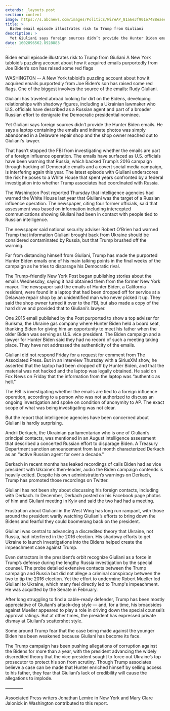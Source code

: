 ```yaml
--- 
extends: _layouts.post 
section: content 
image: https://s.abcnews.com/images/Politics/WireAP_81a6e3f901e7488eaee749a16487c867_16x9_992.jpg 
title: > 
  Biden email episode illustrates risk to Trump from Giuliani 
description: > 
  Yet Giuliani says foreign sources didn’t provide the Hunter Biden emails.The Biden campaign and a lawyer for Hunter Biden said they had no record of such a meeting taking place.Derkach in recent months has leaked recordings of calls Biden had as vice president with Ukraine’s then-leader, audio the Biden campaign contends is heavily edited.The probe detailed extensive contacts between the Trump campaign and Russia but did not allege a criminal conspiracy between the two to tip the 2016 election.Some around Trump fear that the case being made against the younger Biden has been weakened because Giuliani has become its face. 
date: 1602896562.8928883 
--- 
```

Biden email episode illustrates risk to Trump from Giuliani A New York tabloid’s puzzling account about how it acquired emails purportedly from Joe Biden’s son has raised some red flags

WASHINGTON -- A New York tabloid’s puzzling account about how it acquired emails purportedly from Joe Biden’s son has raised some red flags. One of the biggest involves the source of the emails: Rudy Giuliani.

Giuliani has traveled abroad looking for dirt on the Bidens, developing relationships with shadowy figures, including a Ukrainian lawmaker who U.S. officials have described as a Russian agent and part of a broader Russian effort to denigrate the Democratic presidential nominee.

Yet Giuliani says foreign sources didn’t provide the Hunter Biden emails. He says a laptop containing the emails and intimate photos was simply abandoned in a Delaware repair shop and the shop owner reached out to Giuliani's lawyer.

That hasn’t stopped the FBI from investigating whether the emails are part of a foreign influence operation. The emails have surfaced as U.S. officials have been warning that Russia, which backed Trump’s 2016 campaign through hacking of Democratic emails and a covert social media campaign, is interfering again this year. The latest episode with Giuliani underscores the risk he poses to a White House that spent years confronted by a federal investigation into whether Trump associates had coordinated with Russia.

The Washington Post reported Thursday that intelligence agencies had warned the White House last year that Giuliani was the target of a Russian influence operation. The newspaper, citing four former officials, said that assessment was based on information including intercepted communications showing Giuliani had been in contact with people tied to Russian intelligence.

The newspaper said national security adviser Robert O’Brien had warned Trump that information Giuliani brought back from Ukraine should be considered contaminated by Russia, but that Trump brushed off the warning.

Far from distancing himself from Giuliani, Trump has made the purported Hunter Biden emails one of his main talking points in the final weeks of the campaign as he tries to disparage his Democratic rival.

The Trump-friendly New York Post began publishing stories about the emails Wednesday, saying it had obtained them from the former New York mayor. The newspaper said the emails of Hunter Biden, a California resident, were found in a laptop that had been dropped off for service at a Delaware repair shop by an unidentified man who never picked it up. They said the shop owner turned it over to the FBI, but also made a copy of the hard drive and provided that to Giuliani’s lawyer.

One 2015 email published by the Post purported to show a top adviser for Burisma, the Ukraine gas company where Hunter Biden held a board seat, thanking Biden for giving him an opportunity to meet his father when the older Biden was serving as U.S. vice president. The Biden campaign and a lawyer for Hunter Biden said they had no record of such a meeting taking place. They have not addressed the authenticity of the emails.

Giuliani did not respond Friday for a request for comment from The Associated Press. But in an interview Thursday with a SiriusXM show, he asserted that the laptop had been dropped off by Hunter Biden, and that the material was not hacked and the laptop was legally obtained. He said on Fox News on Friday that the information from the laptop was “authentic as hell.”

The FBI is investigating whether the emails are tied to a foreign influence operation, according to a person who was not authorized to discuss an ongoing investigation and spoke on condition of anonymity to AP. The exact scope of what was being investigating was not clear.

But the report that intelligence agencies have been concerned about Giuliani is hardly surprising.

Andrii Derkach, the Ukrainian parliamentarian who is one of Giuliani’s principal contacts, was mentioned in an August intelligence assessment that described a concerted Russian effort to disparage Biden. A Treasury Department sanction announcement from last month characterized Derkach as an “active Russian agent for over a decade."

Derkach in recent months has leaked recordings of calls Biden had as vice president with Ukraine’s then-leader, audio the Biden campaign contends is heavily edited. Despite his own administration’s warnings on Derkach, Trump has promoted those recordings on Twitter.

Giuliani has not been shy about discussing his foreign contacts, including with Derkach. In December, Derkach posted on his Facebook page photos of him and Giuliani meeting in Kyiv and said the two had had a meeting.

Frustration about Giuliani in the West Wing has long run rampant, with those around the president warily watching Giuliani’s efforts to bring down the Bidens and fearful they could boomerang back on the president.

Giuliani was central to advancing a discredited theory that Ukraine, not Russia, had interfered in the 2016 election. His shadowy efforts to get Ukraine to launch investigations into the Bidens helped create the impeachment case against Trump.

Even detractors in the president’s orbit recognize Giuliani as a force in Trump’s defense during the lengthy Russia investigation by the special counsel. The probe detailed extensive contacts between the Trump campaign and Russia but did not allege a criminal conspiracy between the two to tip the 2016 election. Yet the effort to undermine Robert Mueller led Giuliani to Ukraine, which many feel directly led to Trump's impeachment. He was acquitted by the Senate in February.

After long struggling to find a cable-ready defender, Trump has been mostly appreciative of Giuliani’s attack-dog style — and, for a time, his broadsides against Mueller appeared to play a role in driving down the special counsel’s approval ratings. But at other times, the president has expressed private dismay at Giuliani’s scattershot style.

Some around Trump fear that the case being made against the younger Biden has been weakened because Giuliani has become its face.

The Trump campaign has been pushing allegations of corruption against the Bidens for more than a year, with the president advancing the widely discredited theory that the vice president sought to force out Ukraine’s top prosecutor to protect his son from scrutiny. Though Trump associates believe a case can be made that Hunter enriched himself by selling access to his father, they fear that Giuliani’s lack of credibility will cause the allegations to implode.

————

Associated Press writers Jonathan Lemire in New York and Mary Clare Jalonick in Washington contributed to this report.